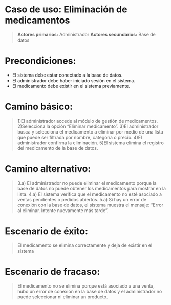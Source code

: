 # Caso de uso: Eliminación de medicamentos

> **Actores primarios:** Administrador
**Actores secundarios:** Base de datos

# Precondiciones: 
- El sistema debe estar conectado a la base de datos.
- El administrador debe haber iniciado sesión en el sistema.
- El medicamento debe existir en el sistema previamente.

# Camino básico:

>1)El administrador accede al módulo de gestión de medicamentos.
2)Selecciona la opción “Eliminar medicamento”.
3)El administrador busca y selecciona el medicamento a eliminar por medio de una lista que puede ser filtrada por nombre, categoría o precio.
4)El administrador confirma la eliminación.
5)El sistema elimina el registro del medicamento de la base de datos.


# Camino alternativo:

>3.a) El administrador no puede eliminar el medicamento porque la base de datos no puede obtener los medicamentos para mostrar en la lista.
4.a) El sistema verifica que el medicamento no esté asociado a ventas pendientes o pedidos abiertos.
5.a) Si hay un error de conexión con la base de datos, el sistema muestra el mensaje: “Error al eliminar. Intente nuevamente más tarde”.

# Escenario de éxito:

>El medicamento se elimina correctamente y deja de existir en el sistema

# Escenario de fracaso:

>El medicamento no se elimina porque está asociado a una venta, hubo un error de conexión en la base de datos y el administrador no puede seleccionar ni eliminar un producto.

